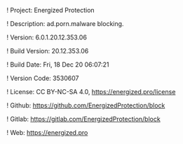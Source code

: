 ! Project: Energized Protection

! Description: ad.porn.malware blocking.

! Version: 6.0.1.20.12.353.06

! Build Version: 20.12.353.06

! Build Date: Fri, 18 Dec 20 06:07:21

! Version Code: 3530607

! License: CC BY-NC-SA 4.0, https://energized.pro/license

! Github: https://github.com/EnergizedProtection/block

! Gitlab: https://gitlab.com/EnergizedProtection/block


! Web: https://energized.pro
